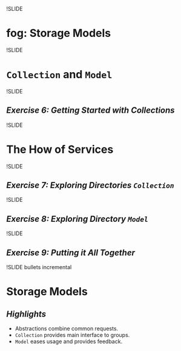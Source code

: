 !SLIDE
# fog: Storage Models

!SLIDE
# `Collection` and `Model`

!SLIDE
## *Exercise 6: Getting Started with Collections*

!SLIDE
# The How of Services

!SLIDE
## *Exercise 7: Exploring Directories `Collection`*

!SLIDE
## *Exercise 8: Exploring Directory `Model`*

!SLIDE
## *Exercise 9: Putting it All Together*

!SLIDE bullets incremental
# Storage Models
## *Highlights*

* Abstractions combine common requests.
* `Collection` provides main interface to groups.
* `Model` eases usage and provides feedback.
